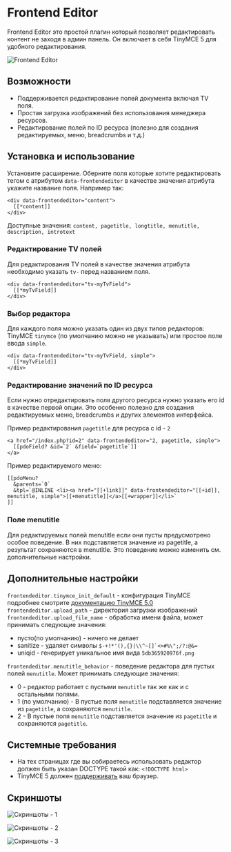 # Frontend Editor

Frontend Editor это простой плагин который позволяет редактировать контент не заходя в админ панель. Он включает в себя TinyMCE 5 для удобного редактирования.

![Frontend Editor](https://file.modx.pro/files/5/c/8/5c8ed6dafbae4a9e2d4457b19787f0f1.png)

## Возможности

- Поддерживается редактирование полей документа включая TV поля.
- Простая загрузка изображений без использования менеджера ресурсов.
- Редактирование полей по ID ресурса (полезно для создания редактируемых, меню, breadcrumbs и т.д.)

## Установка и использование

Установите расширение. Оберните поля которые хотите редактировать тегом с атрибутом `data-frontendeditor` в качестве значения атрибута укажите название поля. Например так:

```modx
<div data-frontendeditor="content">
  [[*content]]
</div>
```

Доступные значения: `content, pagetitle, longtitle, menutitle, description, introtext`

### Редактирование TV полей

Для редактирования TV полей в качестве значения атрибута необходимо указать  `tv-` перед названием поля.

```modx
<div data-frontendeditor="tv-myTvField">
  [[*myTvField]]
</div>
```

### Выбор редактора

Для каждого поля можно указать один из двух типов редакторов: TinyMCE `tinymce` (по умолчанию можно не указывать) или простое поле ввода `simple`.

```modx
<div data-frontendeditor="tv-myTvField, simple">
  [[*myTvField]]
</div>
```

### Редактирование значений по ID ресурса

Если нужно отредактировать поля другого ресурса нужно указать его id в качестве первой опции. Это особенно полезно для создания редактируемых меню, breadcrumbs и других элементов интерфейса.

Пример редактирования `pagetitle` для ресурса с id - `2`

```modx
<a href="/index.php?id=2" data-frontendeditor="2, pagetitle, simple">
  [[pdoField? &id=`2` &field=`pagetitle`]]
</a>
```

Пример редактируемого меню:

```modx
[[pdoMenu?
  &parents=`0`
  &tpl=`@INLINE <li><a href="[[+link]]" data-frontendeditor="[[+id]], menutitle, simple">[[+menutitle]]</a>[[+wrapper]]</li>`
]]
```

### Поле menutitle

Для редактируемых полей menutitle если они пусты предусмотрено особое поведение. В них подставляется значение из pagetitle, а результат сохраняются в menutitle. Это поведение можно изменить см. дополнительные настройки.

## Дополнительные настройки

`frontendeditor.tinymce_init_default` - конфигурация TinyMCE подробнее смотрите [документацию TinyMCE 5.0](https://www.tiny.cloud/docs/)
`frontendeditor.upload_path` - директория загрузки изображений
`frontendeditor.upload_file_name` - обработка имени файла, может принимать следующие значения:

- пусто(по умолчанию) - ничего не делает
- sanitize - удаляет символы  ```$-+!*'(),{}|\\^~[]`<>#%\";/?:@&=```
- uniqid - генерирует уникальное имя вида `5db365920976f.png`

`frontendeditor.menutitle_behavior` - поведение редактора для пустых полей `menutitle`. Может принимать следующие значения:

- 0 - редактор работает с пустыми `menutitle` так же как и с остальными полями.
- 1 (по умолчанию) - В пустые поля `menutitle` подставляется значение из `pagetitle`, а сохраняются `menutitle`.
- 2 - В пустые поля `menutitle` подставляется значение из `pagetitle` и сохраняются `pagetitle`.

## Системные требования

- На тех страницах где вы собираетесь использовать редактор должен быть указан DOCTYPE такой как: `<!DOCTYPE html>`
- TinyMCE 5 должен [поддерживать](https://www.tiny.cloud/docs/general-configuration-guide/system-requirements) ваш браузер.

## Cкриншоты

![Cкриншоты - 1](https://file.modx.pro/files/1/6/1/1617d1d329d68265515338e0d4b9bd08.png)

![Cкриншоты - 2](https://file.modx.pro/files/e/3/4/e3483249078e30ae051b9fd74f09dae5.png)

![Cкриншоты - 3](https://file.modx.pro/files/7/4/a/74a888cbb8f1635033b868120a366850.png)
